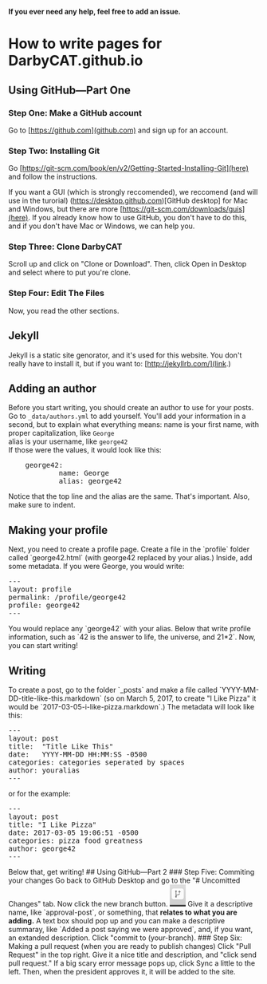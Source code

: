 <b>If you ever need any help, feel free to add an issue.</b>
# How to write pages for DarbyCAT.github.io
## Using GitHub—Part One
### Step One: Make a GitHub account
Go to [https://github.com](github.com) and sign up for an account.
### Step Two: Installing Git
Go [https://git-scm.com/book/en/v2/Getting-Started-Installing-Git](here) and follow the instructions.

If you want a GUI (which is strongly reccomended), we reccomend (and will use in the turorial) (https://desktop.github.com)[GitHub desktop] for Mac and Windows, but there are more [https://git-scm.com/downloads/guis](here). If you already know how to use GitHub, you don't have to do this, and if you don't have Mac or Windows, we can help you.
### Step Three: Clone DarbyCAT
Scroll up and click on "Clone or Download". Then, click Open in Desktop and select where to put you're clone.
### Step Four: Edit The Files
Now, you read the other sections.
## Jekyll
Jekyll is a static site genorator, and it's used for this website. You don't really have to install it, but if you want to:
[http://jekyllrb.com/](link.)
## Adding an author
Before you start writing, you should create an author to use for your posts. Go to `_data/authors.yml` to add yourself.
You'll add your information in a second, but to explain what everything means:
name is your first name, with proper capitalization, like `George`<br>
alias is your username, like `george42`<br>
If those were the values, it would look like this:
<pre>
    george42:
            name: George
            alias: george42
</pre>
Notice that the top line and the alias are the same. That's important. Also, make sure to indent.  
<h2>Making your profile</h2>
Next, you need to create a profile page. Create a file in the `profile` folder called `george42.html` (with george42 replaced by your alias.) Inside, add some metadata. If you were George, you would write:
<pre>
---
layout: profile
permalink: /profile/george42
profile: george42
---
</pre>
You would replace any `george42` with your alias. Below that write profile information, such as `42 is the answer to life, the universe, and 21*2`. Now, you can start writing!  
<h2>Writing</h2>
To create a post, go to the folder `_posts` and make a file called `YYYY-MM-DD-title-like-this.markdown` (so on March 5, 2017, to create "I Like Pizza" it would be `2017-03-05-i-like-pizza.markdown`.) The metadata will look like this:
<pre>
---
layout: post
title:  "Title Like This"
date:   YYYY-MM-DD HH:MM:SS -0500
categories: categories seperated by spaces
author: youralias
---
</pre>
or for the example:
<pre>
---
layout: post
title: "I Like Pizza"
date: 2017-03-05 19:06:51 -0500
categories: pizza food greatness
author: george42
---
</pre>
Below that, get writing!
## Using GitHub—Part 2
### Step Five: Commiting your changes
Go back to GitHub Desktop and go to the "# Uncomitted Changes" tab. Now click the new branch button. <img src="branch-icon.png"> Give it a descriptive name, like `approval-post`, or something, that <b>relates to what you are adding.</b> A text box should pop up and you can make a descriptive summaray, like `Added a post saying we were approved`, and, if you want, an extanded description. Click "commit to (your-branch).
### Step Six: Making a pull request (when you are ready to publish changes)
Click "Pull Request" in the top right. Give it a nice title and description, and "click send pull request." If a big scary error message pops up, click Sync a little to the left. Then, when the president approves it, it will be added to the site.
